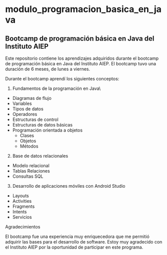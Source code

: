 # modulo_programacion_basica_en_java

## Bootcamp de programación básica en Java del Instituto AIEP

Este repositorio contiene los aprendizajes adquiridos durante el bootcamp de programación básica en Java del Instituto AIEP. El bootcamp tuvo una duración de 6 meses, de lunes a viernes.


Durante el bootcamp aprendí los siguientes conceptos:


1. Fundamentos de la programación en Java\
* Diagramas de flujo
* Variables
* Tipos de datos
* Operadores
* Estructuras de control
* Estructuras de datos básicas
* Programación orientada a objetos
	* Clases
	* Objetos
	* Métodos

2. Base de datos relacionales
* Modelo relacional
* Tablas Relaciones
* Consultas SQL

3. Desarrollo de aplicaciones móviles con Android Studio
* Layouts
* Activities
* Fragments
* Intents
* Servicios


Agradecimientos


El bootcamp fue una experiencia muy enriquecedora que me permitió adquirir las bases para el desarrollo de software. Estoy muy agradecido con el Instituto AIEP por la oportunidad de participar en este programa.


